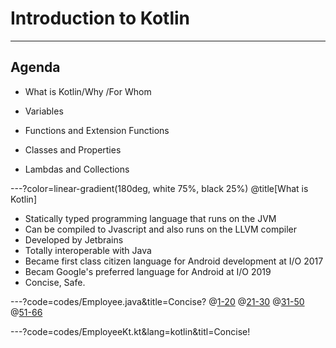 # Introduction to Kotlin

---

## Agenda
-  What is Kotlin/Why /For Whom

-  Variables

-  Functions and Extension Functions

-  Classes and Properties

-  Lambdas and Collections


---?color=linear-gradient(180deg, white 75%, black 25%)
@title[What is Kotlin]

- Statically typed programming language that runs on the JVM
- Can be compiled to Jvascript and also runs on the LLVM compiler
- Developed by Jetbrains
- Totally interoperable with Java
- Became first class citizen language for Android development at I/O 2017
- Becam Google's preferred language for Android at I/O 2019
- Concise, Safe.

---?code=codes/Employee.java&title=Concise?
@[1-20]()
@[21-30]()
@[31-50]()
@[51-66]()

---?code=codes/EmployeeKt.kt&lang=kotlin&titl=Concise!

